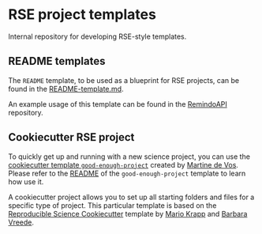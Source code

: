 # RSE project templates

Internal repository for developing RSE-style templates.

## README templates

The `README` template, to be used as a blueprint for RSE projects, can be found in the [README-template.md](README-template.md).

An example usage of this template can be found in the [RemindoAPI](https://github.com/UtrechtUniversity/remindo-api) repository.

## Cookiecutter RSE project

To quickly get up and running with a new science project, you can use the [cookiecutter template `good-enough-project`](good-enough-project) created by [Martine de Vos](https://github.com/MartineDeVos). Please refer to the [README](good-enough-project/README.md) of the `good-enough-project` template to learn how use it.

A cookiecutter project allows you to set up all starting folders and files for a specific type of project. This particular template is based on the [Reproducible Science Cookiecutter](https://github.com/mkrapp/cookiecutter-reproducible-science) template by [Mario Krapp](https://github.com/mkrapp) and [Barbara Vreede](https://github.com/bvreede/good-enough-project).
